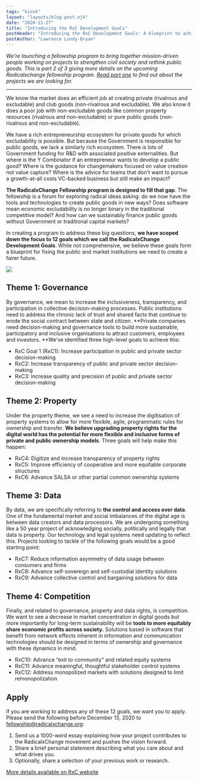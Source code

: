 ```yaml
---
tags: "kiosk"
layout: "layouts/blog-post.njk"
date: "2020-11-27"
title: "Introducing the RxC Development Goals"
postHeader: "Introducing the RxC Development Goals: A blueprint to achieve a fairer future"
postAuthor: "Lawrence Lundy-Bryan"
---
```


_We’re launching a fellowship program to bring together mission-driven people working on projects to strengthen civil society and rethink public goods. This is part 2 of 3 giving more details on the upcoming Radicalxchange fellowship program. [Read part one](/blog/posts/is-radicalxchange-fellowship-for-me/) to find out about the projects we are looking for._

---

We know the market does an efficient job at creating private (rivalrous and excludable) and club goods (non-rivalrous and excludable). We also know it does a poor job with non-excludable goods like common property resources (rivalrous and non-excludable) or pure public goods (non-rivalrous and non-excludable).

We have a rich entrepreneurship ecosystem for private goods for which excludability is possible. But because the Government is responsible for public goods, we lack a similarly rich ecosystem. There is lots of Government funding for R&D with associated positive externalities. But where is the Y Combinator if an entrepreneur wants to develop a public good? Where is the guidance for changemakers focused on value creation not value capture? Where is the advice for teams that don’t want to pursue a growth-at-all costs VC-backed business but still make an impact?

**The RadicalxChange Fellowship program is designed to fill that gap**. The fellowship is a forum for exploring radical ideas asking: do we now have the tools and technologies to create public goods in new ways? Does software mean economic excludability is no longer binary in the traditional competitive model? And how can we sustainably finance public goods without Government or traditional capital markets?

In creating a program to address these big questions, **we have scoped down the focus to 12 goals which we call the RadicalxChange Development Goals**. While not comprehensive, we believe these goals form a blueprint for fixing the public and market institutions we need to create a fairer future.

![](/images/blog/rxc_development_goals.png)

## Theme 1: Governance

By governance, we mean to increase the inclusiveness, transparency, and participation in collective decision-making processes. Public institutions need to address the chronic lack of trust and shared facts that continue to erode the social contract between state and citizen. **Private companies need decision-making and governance tools to build more sustainable, participatory and inclusive organisations to attract customers, employees and investors. **We’ve identified three high-level goals to achieve this:

- RxC Goal 1 (RxC1): Increase participation in public and private sector decision-making
- RxC2: Increase transparency of public and private sector decision-making
- RxC3: Increase quality and precision of public and private sector decision-making

## Theme 2: Property

Under the property theme, we see a need to increase the digitisation of property systems to allow for more flexible, agile, programmatic rules for ownership and transfer. **We believe upgrading property rights for the digital world has the potential for more flexible and inclusive forms of private and public ownership models**. Three goals will help make this happen:

- RxC4: Digitize and increase transparency of property rights
- RxC5: Improve efficiency of cooperative and more equitable corporate structures
- RxC6: Advance SALSA or other partial common ownership systems

## Theme 3: Data

By data, we are specifically referring to **the control and access over data**. One of the fundamental market and social imbalances of the digital age is between data creators and data processors. We are undergoing something like a 50 year project of acknowledging socially, politically and legally that data is property. Our technology and legal systems need updating to reflect this. Projects looking to tackle of the following goals would be a good starting point:

- RxC7: Reduce information asymmetry of data usage between consumers and firms
- RxC8: Advance self-sovereign and self-custodial identity solutions
- RxC9: Advance collective control and bargaining solutions for data

## Theme 4: Competition

Finally, and related to governance, property and data rights, is competition. We want to see a decrease in market concentration in digital goods but more importantly for long-term sustainability will be **tools to more equitably share economic profits across society.** Solutions based in software that benefit from network effects inherent in information and communication technologies should be designed in terms of ownership and governance with these dynamics in mind.

- RxC10: Advance “exit to community” and related equity systems
- RxC11: Advance meaningful, thoughtful stakeholder control systems
- RxC12: Address monopolized markets with solutions designed to limit remonopolization

## Apply

If you are working to address any of these 12 goals, we want you to apply. Please send the following before December 13, 2020 to fellowship@radicalxchange.org:

1. Send us a 1000-word essay explaining how your project contributes to the RadicalxChange movement and pushes the vision forward.
2. Share a brief personal statement describing what you care about and what drives you.
3. Optionally, share a selection of your previous work or research.

[More details available on RxC website](/fellowship/2021/)
